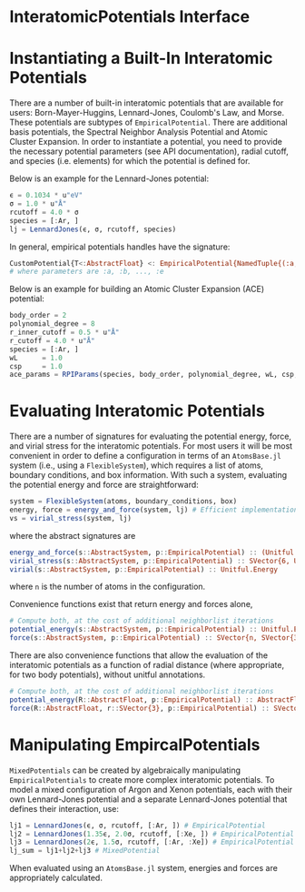 # InteratomicPotentials Interface

# Instantiating a Built-In Interatomic Potentials
There are a number of built-in interatomic potentials that are available for users: Born-Mayer-Huggins, Lennard-Jones, Coulomb's Law, and Morse. These potentials are subtypes of `EmpiricalPotential`. There are additional basis potentials, the Spectral Neighbor Analysis Potential and Atomic Cluster Expansion. In order to instantiate a potential, you need to provide the necessary potential parameters (see API documentation), radial cutoff, and species (i.e. elements) for which the potential is defined for.

Below is an example for the Lennard-Jones potential:
```julia
ϵ = 0.1034 * u"eV"
σ = 1.0 * u"Å"
rcutoff = 4.0 * σ
species = [:Ar, ]
lj = LennardJones(ϵ, σ, rcutoff, species)
```

In general, empirical potentials handles have the signature:
```julia
CustomPotential{T<:AbstractFloat} <: EmpiricalPotential{NamedTuple{(:a, :b, ..., :e)},NamedTuple{(:rcutoff,)}}
# where parameters are :a, :b, ..., :e
```

Below is an example for building an Atomic Cluster Expansion (ACE) potential:
```julia
body_order = 2 
polynomial_degree = 8
r_inner_cutoff = 0.5 * u"Å"
r_cutoff = 4.0 * u"Å"
species = [:Ar, ]
wL      = 1.0 
csp     = 1.0
ace_params = RPIParams(species, body_order, polynomial_degree, wL, csp, r_inner_cutoff, r_cutoff)
```

# Evaluating Interatomic Potentials
There are a number of signatures for evaluating the potential energy, force, and virial stress for the interatomic potentials. For most users it will be most convenient in order to define a configuration in terms of an `AtomsBase.jl` system (i.e., using a `FlexibleSystem`), which requires a list of atoms, boundary conditions, and box information. With such a system, evaluating the potential energy and force are straightforward:

```julia
system = FlexibleSystem(atoms, boundary_conditions, box)
energy, force = energy_and_force(system, lj) # Efficient implementation of energy and force calculation
vs = virial_stress(system, lj)
```

where the abstract signatures are
```julia
energy_and_force(s::AbstractSystem, p::EmpiricalPotential) :: (Unitful.Energy, SVector{n, SVector{3, Unitful.Force}})
virial_stress(s::AbstractSystem, p::EmpiricalPotential) :: SVector{6, Unitful.Energy}
virial(s::AbstractSystem, p::EmpiricalPotential) :: Unitful.Energy
```
where `n` is the number of atoms in the configuration.

Convenience functions exist that return energy and forces alone,
```julia
# Compute both, at the cost of additional neighborlist iterations
potential_energy(s::AbstractSystem, p::EmpiricalPotential) :: Unitful.Energy
force(s::AbstractSystem, p::EmpiricalPotential) :: SVector{n, SVector{3, Unitful.Force}}
```

There are also convenience functions that allow the evaluation of the interatomic potentials as a function of radial distance (where appropriate, for two body potentials), without unitful annotations.
```julia
# Compute both, at the cost of additional neighborlist iterations
potential_energy(R::AbstractFloat, p::EmpiricalPotential) :: AbstractFloat
force(R::AbstractFloat, r::SVector{3}, p::EmpiricalPotential) :: SVector{3}
```

# Manipulating EmpircalPotentials
`MixedPotentials` can be created by algebraically manipulating `EmpiricalPotentials` to create more complex interatomic potentials. To model a mixed configuration of Argon and Xenon potentials, each with their own Lennard-Jones potential and a separate Lennard-Jones potential that defines their interaction, use:
```julia
lj1 = LennardJones(ϵ, σ, rcutoff, [:Ar, ]) # EmpiricalPotential
lj2 = LennardJones(1.35ϵ, 2.0σ, rcutoff, [:Xe, ]) # EmpiricalPotential
lj3 = LennardJones(2ϵ, 1.5σ, rcutoff, [:Ar, :Xe]) # EmpiricalPotential
lj_sum = lj1+lj2+lj3 # MixedPotential
```
When evaluated using an `AtomsBase.jl` system, energies and forces are appropriately calculated.


